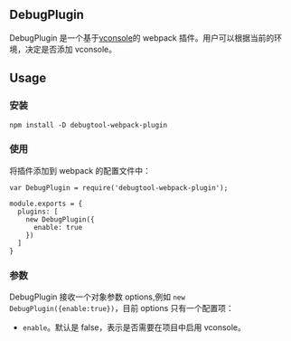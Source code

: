 ## DebugPlugin

DebugPlugin 是一个基于[vconsole](https://github.com/Tencent/vConsole)的 webpack 插件。用户可以根据当前的环境，决定是否添加 vconsole。

## Usage

### 安装

```
npm install -D debugtool-webpack-plugin
```

### 使用

将插件添加到 webpack 的配置文件中：

```
var DebugPlugin = require('debugtool-webpack-plugin');

module.exports = {
  plugins: [
    new DebugPlugin({
      enable: true
    })
  ]
}
```

### 参数

DebugPlugin 接收一个对象参数 options,例如 `new DebugPlugin({enable:true})`，目前 options 只有一个配置项：

- `enable`。默认是 false，表示是否需要在项目中启用 vconsole。